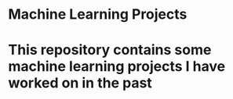 # Machine Learning Projects

# This repository contains some machine learning projects I have worked on in the past
